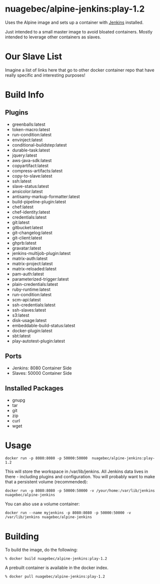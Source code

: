 nuagebec/alpine-jenkins:play-1.2
================

Uses the Alpine image and sets up a container with [Jenkins](http://jenkins-ci.org/) installed.

Just intended to a small master image to avoid bloated containers. Mostly intended to leverage other containers as slaves.

# Our Slave List

Imagine a list of links here that go to other docker container repo that have really specific and interesting purposes!

# Build Info

## Plugins
* greenballs:latest
* token-macro:latest
* run-condition:latest
* envinject:latest
* conditional-buildstep:latest
* durable-task:latest
* jquery:latest
* aws-java-sdk:latest
* copyartifact:latest
* compress-artifacts:latest
* copy-to-slave:latest
* ssh:latest
* slave-status:latest
* ansicolor:latest
* antisamy-markup-formatter:latest
* build-pipeline-plugin:latest
* chef:latest
* chef-identity:latest
* credentials:latest
* git:latest
* gitbucket:latest
* git-changelog:latest
* git-client:latest
* ghprb:latest
* gravatar:latest
* jenkins-multijob-plugin:latest
* matrix-auth:latest
* matrix-project:latest
* matrix-reloaded:latest
* pam-auth:latest
* parameterized-trigger:latest
* plain-credentials:latest
* ruby-runtime:latest
* run-condition:latest
* scm-api:latest
* ssh-credentials:latest
* ssh-slaves:latest
* s3:latest
* disk-usage:latest
* embeddable-build-status:latest
* docker-plugin:latest
* sbt:latest
* play-autotest-plugin:latest

## Ports
* Jenkins: 8080 Container Side
* Slaves: 50000 Container Side

## Installed Packages
* gnupg
* tar
* git
* zip
* curl
* wget

# Usage

```
docker run -p 8080:8080 -p 50000:50000  nuagebec/alpine-jenkins:play-1.2
```

This will store the workspace in /var/lib/jenkins. All Jenkins data lives in there - including plugins and configuration.
You will probably want to make that a persistent volume (recommended):

```
docker run -p 8080:8080 -p 50000:50000 -v /your/home:/var/lib/jenkins nuagebec/alpine-jenkins
```

You can also use a volume container:

```
docker run --name myjenkins -p 8080:8080 -p 50000:50000 -v /var/lib/jenkins nuagebec/alpine-jenkins
```

# Building

To build the image, do the following:

```
% docker build nuagebec/alpine-jenkins:play-1.2
```

A prebuilt container is available in the docker index.

```
% docker pull nuagebec/alpine-jenkins:play-1.2
```
